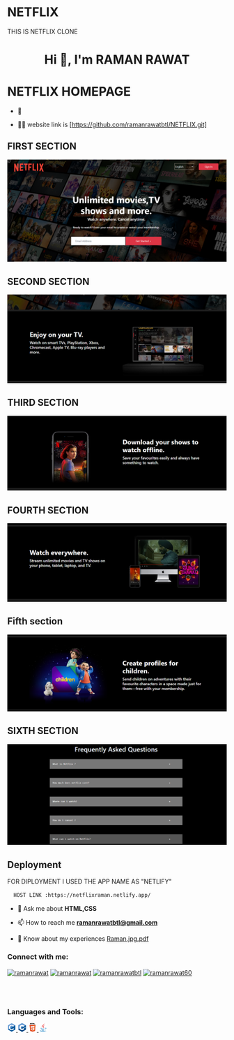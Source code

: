 # NETFLIX
THIS IS NETFLIX CLONE

<h1 align="center">Hi 👋, I'm RAMAN RAWAT</h1>

# NETFLIX HOMEPAGE

- 🌱 

- 👨‍💻 website link is [https://github.com/ramanrawatbtl/NETFLIX.git]





## FIRST SECTION 

    
   ![Logo](screenshots/first.png)
   
## SECOND SECTION
 
    
   ![Logo](screenshots/second.png)
   
## THIRD SECTION
     
    
   ![Logo](screenshots/third.png)
   
## FOURTH SECTION 
      
   ![Logo](screenshots/fourth.png) 


## Fifth section
      
   ![Logo](screenshots/fifth.png) 

## SIXTH SECTION 
   ![LOGO](screenshots/sixth.png)
## Deployment

FOR DIPLOYMENT I USED THE APP NAME AS "NETLIFY"


```bash
  HOST LINK :https://netflixraman.netlify.app/
```






- 💬 Ask me about **HTML,CSS**

- 📫 How to reach me **ramanrawatbtl@gmail.com**

- 📄 Know about my experiences [Raman.jpg.pdf](Raman.jpg.pdf)

<h3 align="left">Connect with me:</h3>
<p align="left">
<a href="https://twitter.com/ramanrawat" target="blank"><img align="center" src="https://raw.githubusercontent.com/rahuldkjain/github-profile-readme-generator/master/src/images/icons/Social/twitter.svg" alt="ramanrawat" height="20" width="20" margin-left="5" /></a>
<a href="https://linkedin.com/in/ramanrawat" target="blank"><img align="center" src="https://raw.githubusercontent.com/rahuldkjain/github-profile-readme-generator/master/src/images/icons/Social/linked-in-alt.svg" alt="ramanrawat" height="20" width="20" margin-left="5" /></a>
<a href="https://fb.com/ramanrawatbtl" target="blank"><img align="center" src="https://raw.githubusercontent.com/rahuldkjain/github-profile-readme-generator/master/src/images/icons/Social/facebook.svg" alt="ramanrawatbtl" height="20" width="20" margin-left="5" /></a>
<a href="https://instagram.com/ramanrawat60" target="blank"><img align="center" src="https://raw.githubusercontent.com/rahuldkjain/github-profile-readme-generator/master/src/images/icons/Social/instagram.svg" alt="ramanrawat60" height="20" width="20" margin-left="5" /></a>
</p>
<br>
<br>
<h3 align="left">Languages and Tools:</h3>
<p align="left"> <a href="https://www.cprogramming.com/" target="_blank" rel="noreferrer"> <img src="https://raw.githubusercontent.com/devicons/devicon/master/icons/c/c-original.svg" alt="c" height="20" width="20" margin-left="5"/> </a> <a href="https://www.w3schools.com/cpp/" target="_blank" rel="noreferrer"> <img src="https://raw.githubusercontent.com/devicons/devicon/master/icons/cplusplus/cplusplus-original.svg" alt="cplusplus" height="20" width="20" margin-left="5"/> </a> <a href="https://www.w3.org/html/" target="_blank" rel="noreferrer"> <img src="https://raw.githubusercontent.com/devicons/devicon/master/icons/html5/html5-original-wordmark.svg" alt="html5" height="20" width="20" margin-left="5"/> </a> <a href="https://www.java.com" target="_blank" rel="noreferrer"> <img src="https://raw.githubusercontent.com/devicons/devicon/master/icons/java/java-original.svg" alt="java" height="20" width="20" margin-left="5"/> </a> </p>

